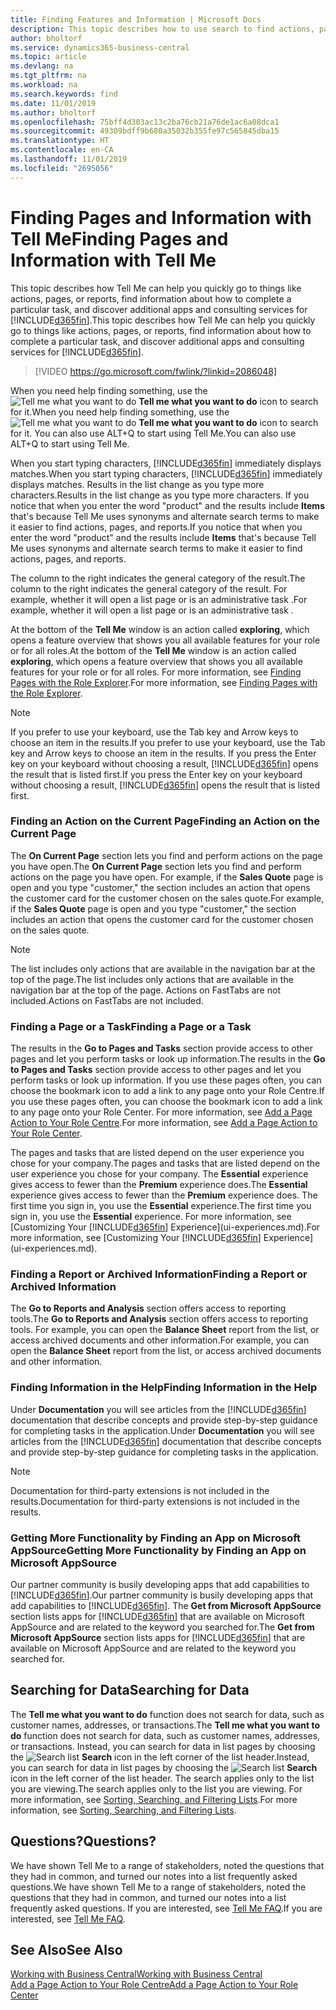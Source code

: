 ```yaml
---
title: Finding Features and Information | Microsoft Docs
description: This topic describes how to use search to find actions, pages, reports, documentation, and data, as well as other apps and consulting services.
author: bholtorf
ms.service: dynamics365-business-central
ms.topic: article
ms.devlang: na
ms.tgt_pltfrm: na
ms.workload: na
ms.search.keywords: find
ms.date: 11/01/2019
ms.author: bholtorf
ms.openlocfilehash: 75bff4d303ac13c2ba76cb21a76de1ac6a08dca1
ms.sourcegitcommit: 49309bdff9b680a35032b355fe97c565845dba15
ms.translationtype: HT
ms.contentlocale: en-CA
ms.lasthandoff: 11/01/2019
ms.locfileid: "2695056"
---
```

# <a name="finding-pages-and-information-with-tell-me"></a><span data-ttu-id="3eb6a-103">Finding Pages and Information with Tell Me</span><span class="sxs-lookup"><span data-stu-id="3eb6a-103">Finding Pages and Information with Tell Me</span></span>  
<span data-ttu-id="3eb6a-104">This topic describes how Tell Me can help you quickly go to things like actions, pages, or reports, find information about how to complete a particular task, and discover additional apps and consulting services for [!INCLUDE[d365fin](includes/d365fin_md.md)].</span><span class="sxs-lookup"><span data-stu-id="3eb6a-104">This topic describes how Tell Me can help you quickly go to things like actions, pages, or reports, find information about how to complete a particular task, and discover additional apps and consulting services for [!INCLUDE[d365fin](includes/d365fin_md.md)].</span></span>  


> [!VIDEO https://go.microsoft.com/fwlink/?linkid=2086048]

<span data-ttu-id="3eb6a-105">When you need help finding something, use the ![Tell me what you want to do](media/ui-search/search.png "Search for Page or Report") **Tell me what you want to do** icon to search for it.</span><span class="sxs-lookup"><span data-stu-id="3eb6a-105">When you need help finding something, use the ![Tell me what you want to do](media/ui-search/search.png "Search for Page or Report") **Tell me what you want to do** icon to search for it.</span></span> <span data-ttu-id="3eb6a-106">You can also use ALT+Q to start using Tell Me.</span><span class="sxs-lookup"><span data-stu-id="3eb6a-106">You can also use ALT+Q to start using Tell Me.</span></span>

<span data-ttu-id="3eb6a-107">When you start typing characters, [!INCLUDE[d365fin](includes/d365fin_md.md)] immediately displays matches.</span><span class="sxs-lookup"><span data-stu-id="3eb6a-107">When you start typing characters, [!INCLUDE[d365fin](includes/d365fin_md.md)] immediately displays matches.</span></span> <span data-ttu-id="3eb6a-108">Results in the list change as you type more characters.</span><span class="sxs-lookup"><span data-stu-id="3eb6a-108">Results in the list change as you type more characters.</span></span> <span data-ttu-id="3eb6a-109">If you notice that when you enter the word "product" and the results include **Items** that's because Tell Me uses synonyms and alternate search terms to make it easier to find actions, pages, and reports.</span><span class="sxs-lookup"><span data-stu-id="3eb6a-109">If you notice that when you enter the word "product" and the results include **Items** that's because Tell Me uses synonyms and alternate search terms to make it easier to find actions, pages, and reports.</span></span>

<span data-ttu-id="3eb6a-110">The column to the right indicates the general category of the result.</span><span class="sxs-lookup"><span data-stu-id="3eb6a-110">The column to the right indicates the general category of the result.</span></span> <span data-ttu-id="3eb6a-111">For example, whether it will open a list page or is an administrative task .</span><span class="sxs-lookup"><span data-stu-id="3eb6a-111">For example, whether it will open a list page or is an administrative task .</span></span>  

<span data-ttu-id="3eb6a-112">At the bottom of the **Tell Me** window is an action called **exploring**, which opens a feature overview that shows you all available features for your role or for all roles.</span><span class="sxs-lookup"><span data-stu-id="3eb6a-112">At the bottom of the **Tell Me** window is an action called **exploring**, which opens a feature overview that shows you all available features for your role or for all roles.</span></span> <span data-ttu-id="3eb6a-113">For more information, see [Finding Pages with the Role Explorer](ui-role-explorer.md).</span><span class="sxs-lookup"><span data-stu-id="3eb6a-113">For more information, see [Finding Pages with the Role Explorer](ui-role-explorer.md).</span></span>

> [!NOTE]  
>   <span data-ttu-id="3eb6a-114">If you prefer to use your keyboard, use the Tab key and Arrow keys to choose an item in the results.</span><span class="sxs-lookup"><span data-stu-id="3eb6a-114">If you prefer to use your keyboard, use the Tab key and Arrow keys to choose an item in the results.</span></span> <span data-ttu-id="3eb6a-115">If you press the Enter key on your keyboard without choosing a result, [!INCLUDE[d365fin](includes/d365fin_md.md)] opens the result that is listed first.</span><span class="sxs-lookup"><span data-stu-id="3eb6a-115">If you press the Enter key on your keyboard without choosing a result, [!INCLUDE[d365fin](includes/d365fin_md.md)] opens the result that is listed first.</span></span>

### <a name="finding-an-action-on-the-current-page"></a><span data-ttu-id="3eb6a-116">Finding an Action on the Current Page</span><span class="sxs-lookup"><span data-stu-id="3eb6a-116">Finding an Action on the Current Page</span></span>
<span data-ttu-id="3eb6a-117">The **On Current Page** section lets you find and perform actions on the page you have open.</span><span class="sxs-lookup"><span data-stu-id="3eb6a-117">The **On Current Page** section lets you find and perform actions on the page you have open.</span></span> <span data-ttu-id="3eb6a-118">For example, if the **Sales Quote** page is open and you type "customer," the section includes an action that opens the customer card for the customer chosen on the sales quote.</span><span class="sxs-lookup"><span data-stu-id="3eb6a-118">For example, if the **Sales Quote** page is open and you type "customer," the section includes an action that opens the customer card for the customer chosen on the sales quote.</span></span>

> [!NOTE]  
>   <span data-ttu-id="3eb6a-119">The list includes only actions that are available in the navigation bar at the top of the page.</span><span class="sxs-lookup"><span data-stu-id="3eb6a-119">The list includes only actions that are available in the navigation bar at the top of the page.</span></span> <span data-ttu-id="3eb6a-120">Actions on FastTabs are not included.</span><span class="sxs-lookup"><span data-stu-id="3eb6a-120">Actions on FastTabs are not included.</span></span>  

### <a name="finding-a-page-or-a-task"></a><span data-ttu-id="3eb6a-121">Finding a Page or a Task</span><span class="sxs-lookup"><span data-stu-id="3eb6a-121">Finding a Page or a Task</span></span>
<span data-ttu-id="3eb6a-122">The results in the **Go to Pages and Tasks** section provide access to other pages and let you perform tasks or look up information.</span><span class="sxs-lookup"><span data-stu-id="3eb6a-122">The results in the **Go to Pages and Tasks** section provide access to other pages and let you perform tasks or look up information.</span></span> <span data-ttu-id="3eb6a-123">If you use these pages often, you can choose the bookmark icon to add a link to any page onto your Role Centre.</span><span class="sxs-lookup"><span data-stu-id="3eb6a-123">If you use these pages often, you can choose the bookmark icon to add a link to any page onto your Role Center.</span></span> <span data-ttu-id="3eb6a-124">For more information, see [Add a Page Action to Your Role Centre](ui-bookmarks.md).</span><span class="sxs-lookup"><span data-stu-id="3eb6a-124">For more information, see [Add a Page Action to Your Role Center](ui-bookmarks.md).</span></span>

<span data-ttu-id="3eb6a-125">The pages and tasks that are listed depend on the user experience you chose for your company.</span><span class="sxs-lookup"><span data-stu-id="3eb6a-125">The pages and tasks that are listed depend on the user experience you chose for your company.</span></span> <span data-ttu-id="3eb6a-126">The **Essential** experience gives access to fewer than the **Premium** experience does.</span><span class="sxs-lookup"><span data-stu-id="3eb6a-126">The **Essential** experience gives access to fewer than the **Premium** experience does.</span></span> <span data-ttu-id="3eb6a-127">The first time you sign in, you use the **Essential** experience.</span><span class="sxs-lookup"><span data-stu-id="3eb6a-127">The first time you sign in, you use the **Essential** experience.</span></span> <span data-ttu-id="3eb6a-128">For more information, see [Customizing Your [!INCLUDE[d365fin](includes/d365fin_md.md)] Experience](ui-experiences.md).</span><span class="sxs-lookup"><span data-stu-id="3eb6a-128">For more information, see [Customizing Your [!INCLUDE[d365fin](includes/d365fin_md.md)] Experience](ui-experiences.md).</span></span>

### <a name="finding-a-report-or-archived-information"></a><span data-ttu-id="3eb6a-129">Finding a Report or Archived Information</span><span class="sxs-lookup"><span data-stu-id="3eb6a-129">Finding a Report or Archived Information</span></span>
<span data-ttu-id="3eb6a-130">The **Go to Reports and Analysis** section offers access to reporting tools.</span><span class="sxs-lookup"><span data-stu-id="3eb6a-130">The **Go to Reports and Analysis** section offers access to reporting tools.</span></span> <span data-ttu-id="3eb6a-131">For example, you can open the **Balance Sheet** report from the list, or access archived documents and other information.</span><span class="sxs-lookup"><span data-stu-id="3eb6a-131">For example, you can open the **Balance Sheet** report from the list, or access archived documents and other information.</span></span>  

### <a name="finding-information-in-the-help"></a><span data-ttu-id="3eb6a-132">Finding Information in the Help</span><span class="sxs-lookup"><span data-stu-id="3eb6a-132">Finding Information in the Help</span></span>
<span data-ttu-id="3eb6a-133">Under **Documentation** you will see articles from the [!INCLUDE[d365fin](includes/d365fin_md.md)] documentation that describe concepts and provide step-by-step guidance for completing tasks in the application.</span><span class="sxs-lookup"><span data-stu-id="3eb6a-133">Under **Documentation** you will see articles from the [!INCLUDE[d365fin](includes/d365fin_md.md)] documentation that describe concepts and provide step-by-step guidance for completing tasks in the application.</span></span>    

> [!NOTE]  
> <span data-ttu-id="3eb6a-134">Documentation for third-party extensions is not included in the results.</span><span class="sxs-lookup"><span data-stu-id="3eb6a-134">Documentation for third-party extensions is not included in the results.</span></span>

### <a name="getting-more-functionality-by-finding-an-app-on-microsoft-appsource"></a><span data-ttu-id="3eb6a-135">Getting More Functionality by Finding an App on Microsoft AppSource</span><span class="sxs-lookup"><span data-stu-id="3eb6a-135">Getting More Functionality by Finding an App on Microsoft AppSource</span></span>
<span data-ttu-id="3eb6a-136">Our partner community is busily developing apps that add capabilities to [!INCLUDE[d365fin](includes/d365fin_md.md)].</span><span class="sxs-lookup"><span data-stu-id="3eb6a-136">Our partner community is busily developing apps that add capabilities to [!INCLUDE[d365fin](includes/d365fin_md.md)].</span></span> <span data-ttu-id="3eb6a-137">The **Get from Microsoft AppSource** section lists apps for [!INCLUDE[d365fin](includes/d365fin_md.md)] that are available on Microsoft AppSource and are related to the keyword you searched for.</span><span class="sxs-lookup"><span data-stu-id="3eb6a-137">The **Get from Microsoft AppSource** section lists apps for [!INCLUDE[d365fin](includes/d365fin_md.md)] that are available on Microsoft AppSource and are related to the keyword you searched for.</span></span>

## <a name="searching-for-data"></a><span data-ttu-id="3eb6a-138">Searching for Data</span><span class="sxs-lookup"><span data-stu-id="3eb6a-138">Searching for Data</span></span>
<span data-ttu-id="3eb6a-139">The **Tell me what you want to do** function does not search for data, such as customer names, addresses, or transactions.</span><span class="sxs-lookup"><span data-stu-id="3eb6a-139">The **Tell me what you want to do** function does not search for data, such as customer names, addresses, or transactions.</span></span> <span data-ttu-id="3eb6a-140">Instead, you can search for data in list pages by choosing the ![Search list](media/ui-search/search-list.png "Search list icon") **Search** icon in the left corner of the list header.</span><span class="sxs-lookup"><span data-stu-id="3eb6a-140">Instead, you can search for data in list pages by choosing the ![Search list](media/ui-search/search-list.png "Search list icon") **Search** icon in the left corner of the list header.</span></span> <span data-ttu-id="3eb6a-141">The search applies only to the list you are viewing.</span><span class="sxs-lookup"><span data-stu-id="3eb6a-141">The search applies only to the list you are viewing.</span></span> <span data-ttu-id="3eb6a-142">For more information, see [Sorting, Searching, and Filtering Lists](ui-enter-criteria-filters.md).</span><span class="sxs-lookup"><span data-stu-id="3eb6a-142">For more information, see [Sorting, Searching, and Filtering Lists](ui-enter-criteria-filters.md).</span></span>

## <a name="questions"></a><span data-ttu-id="3eb6a-143">Questions?</span><span class="sxs-lookup"><span data-stu-id="3eb6a-143">Questions?</span></span>
<span data-ttu-id="3eb6a-144">We have shown Tell Me to a range of stakeholders, noted the questions that they had in common, and turned our notes into a list frequently asked questions.</span><span class="sxs-lookup"><span data-stu-id="3eb6a-144">We have shown Tell Me to a range of stakeholders, noted the questions that they had in common, and turned our notes into a list frequently asked questions.</span></span> <span data-ttu-id="3eb6a-145">If you are interested, see [Tell Me FAQ](ui-search-faq.md).</span><span class="sxs-lookup"><span data-stu-id="3eb6a-145">If you are interested, see [Tell Me FAQ](ui-search-faq.md).</span></span>

## <a name="see-also"></a><span data-ttu-id="3eb6a-146">See Also</span><span class="sxs-lookup"><span data-stu-id="3eb6a-146">See Also</span></span>
[<span data-ttu-id="3eb6a-147">Working with Business Central</span><span class="sxs-lookup"><span data-stu-id="3eb6a-147">Working with Business Central</span></span>](ui-work-product.md)  
[<span data-ttu-id="3eb6a-148">Add a Page Action to Your Role Centre</span><span class="sxs-lookup"><span data-stu-id="3eb6a-148">Add a Page Action to Your Role Center</span></span>](ui-bookmarks.md)
